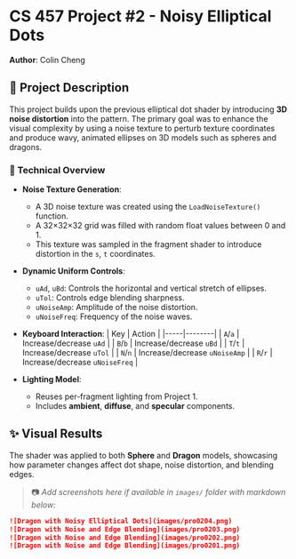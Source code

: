 # CS 457 Project #2 - Noisy Elliptical Dots

**Author**: Colin Cheng  

## 🎯 Project Description

This project builds upon the previous elliptical dot shader by introducing **3D noise distortion** into the pattern. The primary goal was to enhance the visual complexity by using a noise texture to perturb texture coordinates and produce wavy, animated ellipses on 3D models such as spheres and dragons.

### 🧪 Technical Overview

- **Noise Texture Generation**:
  - A 3D noise texture was created using the `LoadNoiseTexture()` function.
  - A 32×32×32 grid was filled with random float values between 0 and 1.
  - This texture was sampled in the fragment shader to introduce distortion in the `s`, `t` coordinates.

- **Dynamic Uniform Controls**:
  - `uAd`, `uBd`: Controls the horizontal and vertical stretch of ellipses.
  - `uTol`: Controls edge blending sharpness.
  - `uNoiseAmp`: Amplitude of the noise distortion.
  - `uNoiseFreq`: Frequency of the noise waves.

- **Keyboard Interaction**:
  | Key | Action |
  |-----|--------|
  | `A`/`a` | Increase/decrease `uAd` |
  | `B`/`b` | Increase/decrease `uBd` |
  | `T`/`t` | Increase/decrease `uTol` |
  | `N`/`n` | Increase/decrease `uNoiseAmp` |
  | `R`/`r` | Increase/decrease `uNoiseFreq` |

- **Lighting Model**:
  - Reuses per-fragment lighting from Project 1.
  - Includes **ambient**, **diffuse**, and **specular** components.

## ✨ Visual Results

The shader was applied to both **Sphere** and **Dragon** models, showcasing how parameter changes affect dot shape, noise distortion, and blending edges.

> 📷 _Add screenshots here if available in `images/` folder with markdown below:_
```markdown
![Dragon with Noisy Elliptical Dots](images/pro0204.png)
![Dragon with Noise and Edge Blending](images/pro0203.png)
![Dragon with Noise and Edge Blending](images/pro0202.png)
![Dragon with Noise and Edge Blending](images/pro0201.png)

